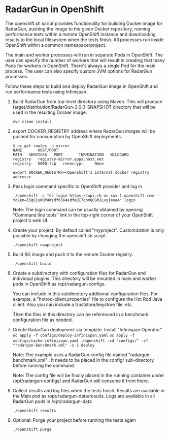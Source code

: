 # RadarGun in OpenShift

The openshift.sh script provides functionality for building Docker image for RadarGun, pushing the image to the
given Docker repository, running performance tests within a remote OpenShift instance and downloading results to 
the local filesystem when the tests finish. All processes run inside OpenShift within a common namespace/project.

The main and worker processes will run in separate Pods in OpenShift. The user can specify the number of workers that will result
in creating that many Pods for workers in OpenShift. There's always a single Pod for the main process. The user can also specify
custom JVM options for RadarGun processes.

Follow these steps to build and deploy RadarGun image in OpenShift and run performance tests using Infinispan:

1) Build RadarGun from top-level directory using Maven. This will produce target/distribution/RadarGun-3.0.0-SNAPSHOT directory
     that will be used in the resulting Docker image.

    `mvn clean install`

2) export DOCKER_REGISTRY address where RadarGun images will be pushed for consumption by OpenShift deployments.
    
    ```
    $ oc get routes -n mirror
    NAME       HOST/PORT                                              PATH   SERVICES   PORT       TERMINATION   WILDCARD
    registry   registry-mirror.apps.host.net                                 registry   5000-tcp   reencrypt     None
    ```

    `export DOCKER_REGISTRY=<OpenShift's internal docker registry address>`
    
3) Pass login command specific to OpenShift provider and log in

    `./openshift -L "oc login https://api.rh-us-xxx-1.openshift.com --token=l5gGjuKOPAWsdf6564sdfeOI7qhmQCGhJLvyj4oa4" login`
    
    Note: The login command can be usually obtained by opening "Command line tools" link in the top-right corner of your OpenShift project's web UI. 

4) Create your project. By default called "myproject". Customization is only possible by changing the openshift.sh script.

    `./openshift newproject`

5) Build RG image and push it to the remote Docker registry.

    `./openshift build`

6) Create a subdirectory with configuration files for RadarGun and individual plugins. This directory will be mounted in main
     and worker pods in OpenShift as /opt/radargun-configs.
    
    You can include in this subdirectory additional configuration files. For example, a "hotrod-client.properties" file to configure the Hot Rod Java client. Also you can include a truststore/keystore file, etc.
    
    Then the files in this directory can be referenced in a benchmark configuration file as needed.

7) Create RadarGun deployment via template.
    Install "Infinispan Operator" 
    `oc apply -f configs/deploy-infinispan.yaml`
    `oc apply -f configs/cache-infinispan.yaml`
    `./openshift -cd "configs/" -cf "radargun-benchmark.xml" -s 1 deploy`
    
    Note: The example uses a RadarGun config file named "radargun-benchmark.xml" . It needs to be placed in the config/ sub-directory before
    running the command. 
    
    Note: The config file will be finally placed in the running container under /opt/radargun-configs/ and RadarGun will consume it from there.

8) Collect results and log files when the tests finish. Results are available in the Main pod as /opt/radargun-data/results.
     Logs are available in all RadarGun pods in /opt/radargun-data

    `./openshift results`

9) Optional: Purge your project before running the tests again

    `./openshift purge`



